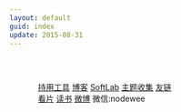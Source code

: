```yaml
---
layout: default
guid: index
update: 2015-08-31
---
```


<div id="card01" class="card">
    <div style="display:block; width:360px; height:250px; position:relative; top:45px; left:50px; text-align:left;">
      <div class="incard-text">
      <a href="/tools.html">持用工具</a>
      <a href="http://blog.nodewee.me/">博客</a>
      <a href="http://lab.nodewee.me/"><span class=name>SoftLab</span></a>
      <a href="http://collection.nodewee.me/"><span class=name>主题收集</span></a>
      <a href="/flinks.html">友链</a>
      </div>
      <div class="incard-text">
	<a href="http://movie.douban.com/people/NodeWee/">看片</a>
	<a href="http://book.douban.com/people/NodeWee/">读书</a>
	<a href="http://weibo.com/nodewee">微博</a>
	<span>微信:nodewee</span> 
      </div>
    </div>
</div>
